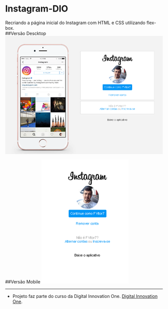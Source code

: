 # Instagram-DIO
<p align="center">
   
  Recriando a página inicial do Instagram com HTML e CSS utilizando flex-box.
  <br>
  ##Versão Descktop
  <a href="https://github.com/FVitor7/Instagram-DIO/">
    <img 
         src="https://raw.githubusercontent.com/FVitor7/Instagram-DIO/main/img/preview_descktop.PNG" 
         alt="Interface Instagram Descktop" 
    />
  </a>
  
   ##Versão Mobile
  <a href="https://github.com/FVitor7/Instagram-DIO/">
    <img 
         src="https://raw.githubusercontent.com/FVitor7/Instagram-DIO/main/img/preview_mobile.PNG" 
         alt="Interface Instagram Descktop" 
    />
  </a>
 
</p>

<hr />

- Projeto faz parte do curso da Digital Innovation One. [Digital Innovation One](https://web.digitalinnovation.one/home "Digital Innovation One").
